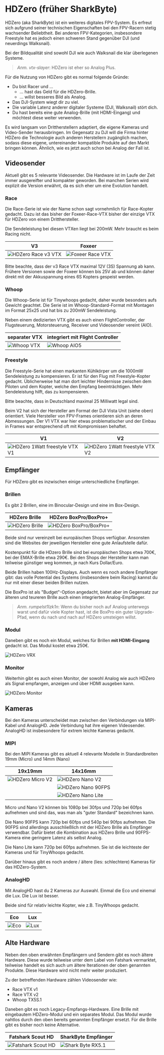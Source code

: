# HDZero (früher SharkByte)

HDZero (aka SharkByte) ist ein weiteres digitales FPV-System. Es erfreut sich aufgrund seiner technischen Eigenschaften bei den FPV-Racern stetig wachsender Beliebtheit. Bei anderen FPV-Kategorien, insbesondere Freestyle hat es jedoch einen schweren Stand gegenüber DJI (und neuerdings Walksnail).

Bei der Bildqualität sind sowohl DJI wie auch Walksnail die klar überlegenen Systeme.

> *Anm. vtx-slayer*: HDZero ist eher so Analog Plus.

Für die Nutzung von HDZero gibt es normal folgende Gründe:

- Du bist Racer und ...
  - ... hast das Geld für die HDZero-Brille.
  - ... willst besseres Bild als Analog.
- Das DJI-System wiegt dir zu viel.
- Die variable Latenz anderer digitaler Systeme (DJI, Walksnail) stört dich.
- Du hast bereits eine gute Analog-Brille (mit HDMI-Eingang) und möchtest diese weiter verwenden.

Es wird langsam von Drittherstellern adaptiert, die eigene Kameras und Video-Sender herausbringen. Im Gegensatz zu DJI will die Firma hinter HDZero die Technologie auch anderen Herstellern zugänglich machen, sodass diese eigene, untereinander kompatible Produkte auf den Markt bringen können. Ähnlich, wie es jetzt auch schon bei Analog der Fall ist.

## Videosender

Aktuell gibt es 5 relevante Videosender. Die Hardware ist im Laufe der Zeit immer ausgereifter und kompakter geworden. Bei manchen Serien wird explizit die Version erwähnt, da es sich eher um eine Evolution handelt.

### Race

Die Race-Serie ist wie der Name schon sagt vornehmlich für Race-Kopter gedacht. Dazu ist das bisher der Foxeer-Race-VTX bisher der einzige VTX für HDZero von einem Dritthersteller.

Die Sendeleistung bei diesen VTXen liegt bei 200mW. Mehr braucht es beim Racing nicht.

| V3                                                          | Foxeer                                                     |
| ----------------------------------------------------------- | ---------------------------------------------------------- |
| ![HDZero Race v3 VTX](/img/divimath/hdzero_race_vtx_v3.png) | ![Foxeer Race VTX](/img/foxeer/foxeer_hdzero_race_vtx.png) |

Bitte beachte, dass der v3 Race VTX maximal 12V (3S) Spannung ab kann. Frühere Versionen sowie der Foxeer können bis 25V ab und können daher direkt mit der Akkuspannung eines 6S Kopters gespeist werden.

### Whoop

Die Whoop-Serie ist für Tinywhoops gedacht, daher wurde besonders aufs Gewicht geachtet. Die Serie ist im Whoop-Standard-Format mit Montagen im Format 25x25 und hat bis zu 200mW Sendeleistung.

Neben einem dedizierten VTX gibt es auch einen FlightController, der Flugsteuerung, Motorsteuerung, Receiver und Videosender vereint (AIO).

| separater VTX                                       | integriert mit Flight Controller             |
| --------------------------------------------------- | -------------------------------------------- |
| ![Whoop VTX](/img/divimath/hdzero_whoop_vtx_v2.png) | ![Whoop AIO5](/img/divimath/hdzero_aio5.png) |

### Freestyle

Die Freestyle-Serie hat einen markanten Kühlkörper um die 1000mW Sendeleistung zu kompensieren. Er ist für den Flug mit Freestyle-Kopter gedacht. Üblicherweise hat man dort leichter Hindernisse zwischen dem Piloten und dem Kopter, welche den Empfang beeinträchtigen. Mehr Sendeleistung hilft, das zu kompensieren.

Bitte beachte, dass in Deutschland maximal 25 Milliwatt legal sind.

Beim V2 hat sich der Hersteller am Format der DJI Vista Unit (siehe oben) orientiert. Viele Hersteller von FPV-Frames orientieren sich an deren Abmessungen. Der V1 VTX war hier etwas problematischer und der Einbau in Frames war entsprechend oft mit Kompromissen behaftet.

| V1                                                                          | V2                                                                          |
| --------------------------------------------------------------------------- | --------------------------------------------------------------------------- |
| ![HDZero 1Watt freestyle VTX V1](/img/divimath/hdzero_freestyle_vtx_v1.png) | ![HDZero 1Watt freestyle VTX V2](/img/divimath/hdzero_freestyle_vtx_v2.png) |

## Empfänger

Für HDZero gibt es inzwischen einige unterschiedliche Empfänger.

### Brillen

Es gibt 2 Brillen, eine im Binocular-Design und eine im Box-Design.

| HDZero Brille                                      | HDZero BoxPro/BoxPro+                                            |
| -------------------------------------------------- | ---------------------------------------------------------------- |
| ![HDZero Brille](/img/divimath/hdzero_goggles.png) | ![HDZero BoxPro/BoxPro+](/img/divimath/hdzero_goggles_boxed.png) |

Beide sind nur vereinzelt bei europäischen Shops verfügbar. Ansonsten sind die Websites der jeweiligen Hersteller eine gute Anlaufstelle dafür.

Kostenpunkt für die HDzero Brille sind bei europäischen Shops etwa 700€, bei der EMAX-Brille etwa 290€. Bei den Shops der Hersteller kann man teilweise günstiger weg kommen, je nach Kurs Dollar/Euro.

Beide Brillen haben 100Hz-Displays. Auch wenn es noch andere Empfänger gibt: das volle Potential des Systems (insbesondere beim Racing) kannst du nur mit einer dieser beiden Brillen nutzen.

Die BoxPro ist als "Budget"-Option angedacht, bietet aber im Gegensatz zur älteren und teureren Brille auch einen integrierten Analog-Empfänger.

> *Anm. rumpelst1lzk1n*: Wenn du bisher noch auf Analog unterwegs warst und dafür viele Kopter hast, ist die BoxPro ein guter Upgrade-Pfad, wenn du nach und nach auf HDZero umsteigen willst.

### Modul

Daneben gibt es noch ein Modul, welches für Brillen **mit HDMI-Eingang** gedacht ist. Das Modul kostet etwa 250€.

![HDZero VRX](/img/divimath/hdzero-vrx-digital-hd-empfaenger-modul.png)

### Monitor

Weiterhin gibt es auch einen Monitor, der sowohl Analog wie auch HDZero als Signal empfangen, anzeigen und über HDMI ausgeben kann.

![HDZero Monitor](/img/divimath/hdzero_monitor.png)

## Kameras

Bei den Kameras unterscheidet man zwischen den Verbindungen via MIPI-Kabel und AnalogHD. Jede Verbindung hat ihre eigenen Videosender. AnalogHD ist insbesondere für extrem leichte Kameras gedacht.

### MIPI

Bei den MIPI Kameras gibt es aktuell 4 relevante Modelle in Standardbreiten 19mm (Micro) und 14mm (Nano)

| 19x19mm                                                   | 14x16mm                                                       |
| --------------------------------------------------------- | ------------------------------------------------------------- |
| ![HDZero Micro V2](/img/divimath/hdzero_cam_micro_v2.png) | ![HDZero Nano V2](/img/divimath/hdzero_cam_nano_v2.png)       |
|                                                           | ![HDZero Nano 90FPS](/img/divimath/hdzero_cam_nano_90fps.png) |
|                                                           | ![HDZero Nano Lite](/img/divimath/hdzero_cam_nano_lite.png)   |

Micro und Nano V2 können bis 1080p bei 30fps und 720p bei 60fps aufnehmen und sind das, was man als "guter Standard" bezeichnen kann.

Die Nano 90FPS kann 720p bei 60fps und 540p bei 90fps aufnehmen. Die 90FPS sind allerdings ausschließlich mit der HDZero Brille als Empfänger verwendbar. Dafür bietet die Kombination aus HDZero Brille und 90FPS-Kamera eine geringere Latenz als selbst Analog.

Die Nano Lite kann 720p bei 60fps aufnehmen. Sie ist die leichteste der Kameras und für TinyWhoops gedacht.

Darüber hinaus gibt es noch andere / ältere (lies: schlechtere) Kameras für das HDZero-System.

### AnalogHD

Mit AnalogHD hast du 2 Kameras zur Auswahl. Einmal die Eco und einemal die Lux. Die Lux ist besser.

Beide sind für relativ leichte Kopter, wie z.B. TinyWhoops gedacht.

| Eco                                      | Lux                                      |
| ---------------------------------------- | ---------------------------------------- |
| ![Eco](/img/divimath/hdzero_cam_eco.png) | ![Lux](/img/divimath/hdzero_cam_lux.png) |

## Alte Hardware

Neben den oben erwähnten Empfängern und Sendern gibt es noch ältere Hardware. Diese wurde teilweise unter dem Label von Fatshark vermarktet, teilweise handelt es sich auch um ältere Iterationen der oben genannten Produkte. Diese Hardware wird nicht mehr weiter produziert.

Zu der betreffenden Hardware zählen Videosender wie:

- Race VTX v1
- Race VTX v2
- Whoop TX5S.1

Daneben gibt es noch Legacy-Empfangs-Hardware. Eine Brille mit eingebautem HDZero-Modul und ein separates Modul. Das Modul wurde nahtlos durch den oben bereits genannten Empfänger ersetzt. Für die Brille gibt es bisher noch keine Alternative.

| Fatshark Scout HD                                         | SharkByte Empfänger                                           |
| --------------------------------------------------------- | ------------------------------------------------------------- |
| ![Fatshark Scout HD](/img/fatshark/fatshark_scout_hd.png) | ![Shark Byte RX5.1](/img/fatshark/fatshark_sharkbyte_vrx.png) |
